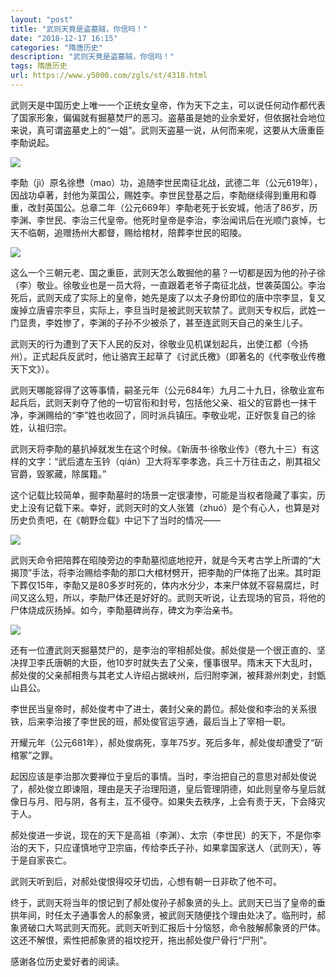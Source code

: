 ```yaml
---
layout: "post"
title: "武则天竟是盗墓贼，你信吗！"
date: "2018-12-17 16:15"
categories: "隋唐历史"
description: "武则天竟是盗墓贼，你信吗！"
tags: 隋唐历史
url: https://www.y5000.com/zgls/st/4318.html
---
```






武则天是中国历史上唯一一个正统女皇帝，作为天下之主，可以说任何动作都代表了国家形象，偏偏就有掘墓焚尸的恶习。盗墓虽是她的业余爱好，但依据社会地位来说，真可谓盗墓史上的“一姐”。武则天盗墓一说，从何而来呢，这要从大唐重臣李勣说起。

![](https://img.y5000.com/uploads/allimg/161101/8-1611011600152H.jpg)

李勣（jì）原名徐懋（mao）功，追随李世民南征北战，武德二年（公元619年），因战功卓著，封他为莱国公，赐姓李。李世民登基之后，李勣继续得到重用和尊重，改封英国公。总章二年（公元669年）李勣老死于长安城，他活了86岁，历李渊、李世民、李治三代皇帝。他死时皇帝是李治，李治闻讯后在光顺门哀悼，七天不临朝，追赠扬州大都督，赐给棺材，陪葬李世民的昭陵。

![](https://img.y5000.com/uploads/allimg/161101/8-1611011600249C.jpg)

这么一个三朝元老、国之重臣，武则天怎么敢掘他的墓？一切都是因为他的孙子徐（李）敬业。徐敬业也是一员大将，一直跟着老爷子南征北战，世袭英国公。李治死后，武则天成了实际上的皇帝，她先是废了以太子身份即位的唐中宗李显，复又废掉立唐睿宗李旦，实际上，李旦当时是被武则天软禁了。武则天专权后，武姓一门显贵，李姓惨了，李渊的子孙不少被杀了，甚至连武则天自己的亲生儿子。

武则天的行为遭到了天下人民的反对，徐敬业见机谋划起兵，出使江都（今扬州）。正式起兵反武时，他让骆宾王起草了《讨武氏檄》（即著名的《代李敬业传檄天下文》）。

武则天哪能容得了这等事情，嗣圣元年（公元684年）九月二十九日，徐敬业宣布起兵后，武则天剥夺了他的一切官衔和封号，包括他父亲、祖父的官爵也一抹干净，李渊赐给的“李”姓也收回了，同时派兵镇压。李敬业呢，正好恢复自己的徐姓，认祖归宗。

武则天将李勣的墓扒掉就发生在这个时候。《新唐书·徐敬业传》（卷九十三）有这样的文字：“武后遣左玉钤（qián）卫大将军李孝逸，兵三十万往击之，削其祖父官爵，毁冢藏，除属籍。”

这个记载比较简单，掘李勣墓时的场景一定很凄惨，可能是当权者隐藏了事实，历史上没有记载下来。幸好，武则天时的文人张鷟（zhuó）是个有心人，也算是对历史负责吧，在《朝野佥载》中记下了当时的情况——

![](https://img.y5000.com/uploads/allimg/161101/8-161101160035631.jpg)

武则天命令把陪葬在昭陵旁边的李勣墓彻底地挖开，就是今天考古学上所谓的“大揭顶”手法，将李治赐给李勣的那口大棺材劈开，把李勣的尸体拖了出来。其时距下葬仅15年，李勣又是80多岁时死的，体内水分少，本来尸体就不容易腐烂，时间又这么短，所以，李勣尸体还是好好的。武则天听说，让去现场的官员，将他的尸体烧成灰扬掉。如今，李勣墓碑尚存，碑文为李治亲书。

![](https://img.y5000.com/uploads/allimg/161101/16044Q115-0.jpg)

还有一位遭武则天掘墓焚尸的，是李治的宰相郝处俊。郝处俊是一个很正直的、坚决捍卫李氏唐朝的大臣，他10岁时就失去了父亲，懂事很早。隋末天下大乱时，郝处俊的父亲郝相贵与其老丈人许绍占据峡州，后归附李渊，被拜滁州刺史，封甑山县公。

李世民当皇帝时，郝处俊考中了进士，袭封父亲的爵位。郝处俊和李治的关系很铁，后来李治接了李世民的班，郝处俊官运亨通，最后当上了宰相一职。

开耀元年（公元681年），郝处俊病死，享年75岁。死后多年，郝处俊却遭受了“斫棺冢”之罪。

起因应该是李治那次要禅位于皇后的事情。当时，李治把自己的意思对郝处俊说了，郝处俊立即谏阻，理由是天子治理阳道，皇后管理阴德，如此则皇帝与皇后就像日与月、阳与阴，各有主，互不侵夺。如果失去秩序，上会有责于天，下会降灾于人。

郝处俊进一步说，现在的天下是高祖（李渊）、太宗（李世民）的天下，不是你李治的天下，只应谨慎地守卫宗庙，传给李氏子孙，如果拿国家送人（武则天），等于是自家丧亡。

武则天听到后，对郝处俊恨得咬牙切齿，心想有朝一日非砍了他不可。

终于，武则天将当年的恨记到了郝处俊孙子郝象贤的头上。武则天已当了皇帝的垂拱年间，时任太子通事舍人的郝象贤，被武则天随便找个理由处决了。临刑时，郝象贤破口大骂武则天而死。武则天听到汇报后十分恼怒，命令肢解郝象贤的尸体。这还不解恨，索性把郝象贤的祖坟挖开，拖出郝处俊尸骨行“尸刑”。

感谢各位历史爱好者的阅读。

